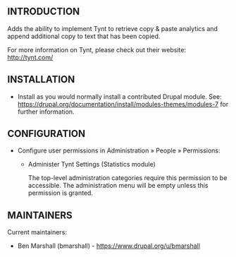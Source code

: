 INTRODUCTION
------------
Adds the ability to implement Tynt to retrieve copy & paste
analytics and append additional copy to text that has been copied.

For more information on Tynt, please check out their website: http://tynt.com/

INSTALLATION
------------
 * Install as you would normally install a contributed Drupal module. See:
   https://drupal.org/documentation/install/modules-themes/modules-7
   for further information.

CONFIGURATION
-------------
 * Configure user permissions in Administration » People » Permissions:


   - Administer Tynt Settings (Statistics module)


     The top-level administration categories require this permission to be
     accessible. The administration menu will be empty unless this permission
     is granted.

MAINTAINERS
-----------
Current maintainers:
 * Ben Marshall (bmarshall) - https://www.drupal.org/u/bmarshall
